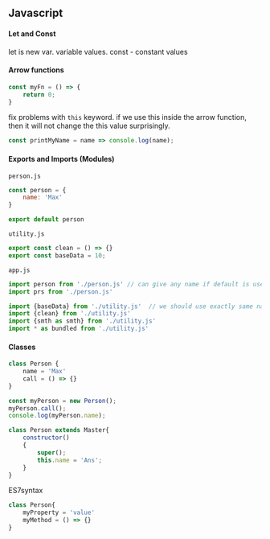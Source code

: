 ## Javascript
#### Let and Const
let is new var. variable values.
const - constant values

#### Arrow functions
```js
const myFn = () => {
	return 0;
}
```
fix problems with `this` keyword. if we use this inside the arrow function, then it will not change the this value surprisingly.
```js
const printMyName = name => console.log(name);
```
#### Exports and Imports (Modules)
`person.js`
```js
const person = {
	name: 'Max'
}

export default person
```
`utility.js`
```js
export const clean = () => {}
export const baseData = 10;
```
`app.js`
```js
import person from './person.js' // can give any name if default is used
import prs from './person.js'

import {baseData} from './utility.js'  // we should use exactly same name defined by export
import {clean} from './utility.js'
import {smth as smth} from './utility.js'
import * as bundled from './utility.js'
```

#### Classes
```js
class Person {
	name = 'Max'
	call = () => {}
}

const myPerson = new Person();
myPerson.call();
console.log(myPerson.name);

class Person extends Master{
	constructor()
	{
		super();
		this.name = 'Ans';
	}
}
```

ES7syntax
```js
class Person{
	myProperty = 'value'
	myMethod = () => {}
}
```
 